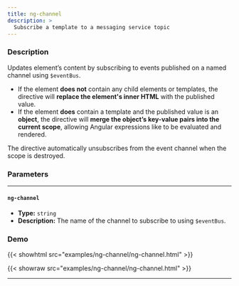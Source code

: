 ```yaml
---
title: ng-channel
description: >
  Subscribe a template to a messaging service topic
---
```


### Description

Updates element’s content by subscribing to events published on a named channel
using `$eventBus`.

- If the element **does not** contain any child elements or templates, the
  directive will **replace the element's inner HTML** with the published value.
- If the element **does** contain a template and the published value is an
  **object**, the directive will **merge the object’s key-value pairs into the
  current scope**, allowing Angular expressions like to be evaluated and
  rendered.

The directive automatically unsubscribes from the event channel when the scope
is destroyed.

### Parameters

---

#### `ng-channel`

- **Type:** `string`
- **Description:** The name of the channel to subscribe to using `$eventBus`.

### Demo

{{< showhtml src="examples/ng-channel/ng-channel.html" >}}

{{< showraw src="examples/ng-channel/ng-channel.html" >}}

---
